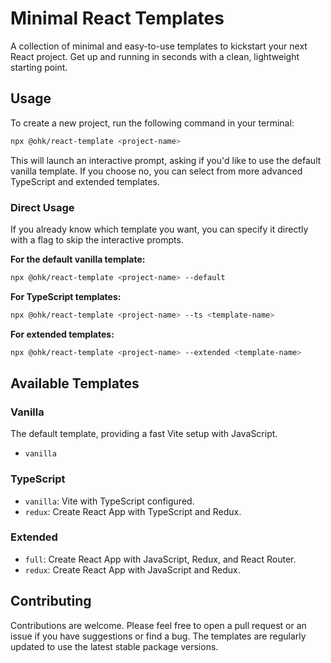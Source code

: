 # Minimal React Templates

A collection of minimal and easy-to-use templates to kickstart your next React project. Get up and running in seconds with a clean, lightweight starting point.

## Usage

To create a new project, run the following command in your terminal:

```bash
npx @ohk/react-template <project-name>
```

This will launch an interactive prompt, asking if you'd like to use the default vanilla template. If you choose no, you can select from more advanced TypeScript and extended templates.

### Direct Usage

If you already know which template you want, you can specify it directly with a flag to skip the interactive prompts.

**For the default vanilla template:**

```bash
npx @ohk/react-template <project-name> --default
```

**For TypeScript templates:**

```bash
npx @ohk/react-template <project-name> --ts <template-name>
```

**For extended templates:**

```bash
npx @ohk/react-template <project-name> --extended <template-name>
```

## Available Templates

### Vanilla

The default template, providing a fast Vite setup with JavaScript.

-   `vanilla`

### TypeScript

-   `vanilla`: Vite with TypeScript configured.
-   `redux`: Create React App with TypeScript and Redux.

### Extended

-   `full`: Create React App with JavaScript, Redux, and React Router.
-   `redux`: Create React App with JavaScript and Redux.

## Contributing

Contributions are welcome. Please feel free to open a pull request or an issue if you have suggestions or find a bug. The templates are regularly updated to use the latest stable package versions.
